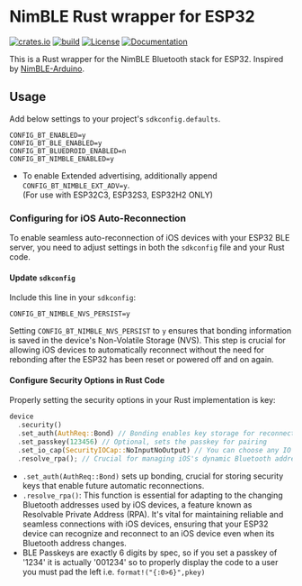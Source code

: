 # NimBLE Rust wrapper for ESP32
[![crates.io](https://img.shields.io/crates/v/esp32-nimble)](https://crates.io/crates/esp32-nimble)
[![build](https://github.com/taks/esp32-nimble/actions/workflows/ci.yml/badge.svg)](https://github.com/taks/esp32-nimble/actions/workflows/ci.yml)
[![License](https://img.shields.io/crates/l/esp32-nimble)](https://github.com/taks/esp32-nimble/blob/develop/LICENSE)
[![Documentation](https://img.shields.io/badge/docs-esp32--nimble-brightgreen)](https://taks.github.io/esp32-nimble/esp32_nimble/index.html)

This is a Rust wrapper for the NimBLE Bluetooth stack for ESP32.
Inspired by [NimBLE-Arduino](https://github.com/h2zero/NimBLE-Arduino).

## Usage
Add below settings to your project's `sdkconfig.defaults`.
```
CONFIG_BT_ENABLED=y
CONFIG_BT_BLE_ENABLED=y
CONFIG_BT_BLUEDROID_ENABLED=n
CONFIG_BT_NIMBLE_ENABLED=y
```

- To enable Extended advertising, additionally append `CONFIG_BT_NIMBLE_EXT_ADV=y`.<br>
  (For use with ESP32C3, ESP32S3, ESP32H2 ONLY)

### Configuring for iOS Auto-Reconnection

To enable seamless auto-reconnection of iOS devices with your ESP32 BLE server, you need to adjust settings in both the `sdkconfig` file and your Rust code.

#### Update `sdkconfig`

Include this line in your `sdkconfig`:

```
CONFIG_BT_NIMBLE_NVS_PERSIST=y
```

Setting `CONFIG_BT_NIMBLE_NVS_PERSIST` to `y` ensures that bonding information is saved in the device's Non-Volatile Storage (NVS). This step is crucial for allowing iOS devices to automatically reconnect without the need for rebonding after the ESP32 has been reset or powered off and on again.

#### Configure Security Options in Rust Code

Properly setting the security options in your Rust implementation is key:

```rust
device
  .security()
  .set_auth(AuthReq::Bond) // Bonding enables key storage for reconnection
  .set_passkey(123456) // Optional, sets the passkey for pairing
  .set_io_cap(SecurityIOCap::NoInputNoOutput) // You can choose any IO capability
  .resolve_rpa(); // Crucial for managing iOS's dynamic Bluetooth addresses
```

- `.set_auth(AuthReq::Bond)` sets up bonding, crucial for storing security keys that enable future automatic reconnections.
- `.resolve_rpa()`: This function is essential for adapting to the changing Bluetooth addresses used by iOS devices, a feature known as Resolvable Private Address (RPA). It's vital for maintaining reliable and seamless connections with iOS devices, ensuring that your ESP32 device can recognize and reconnect to an iOS device even when its Bluetooth address changes.
- BLE Passkeys are exactly 6 digits by spec, so if you set a passkey of '1234' it is actually '001234' so to properly display the code to a user you must pad the left i.e. `format!("{:0>6}",pkey)`
